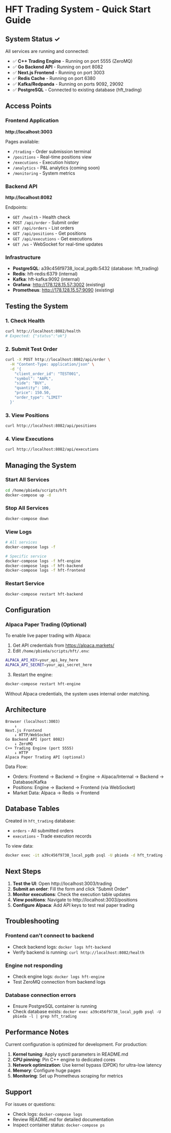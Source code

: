 # HFT Trading System - Quick Start Guide

## System Status ✓

All services are running and connected:

- ✅ **C++ Trading Engine** - Running on port 5555 (ZeroMQ)
- ✅ **Go Backend API** - Running on port 8082
- ✅ **Next.js Frontend** - Running on port 3003
- ✅ **Redis Cache** - Running on port 6380
- ✅ **Kafka/Redpanda** - Running on ports 9092, 29092
- ✅ **PostgreSQL** - Connected to existing database (hft_trading)

## Access Points

### Frontend Application
**http://localhost:3003**

Pages available:
- `/trading` - Order submission terminal
- `/positions` - Real-time positions view
- `/executions` - Execution history
- `/analytics` - P&L analytics (coming soon)
- `/monitoring` - System metrics

### Backend API
**http://localhost:8082**

Endpoints:
- `GET /health` - Health check
- `POST /api/order` - Submit order
- `GET /api/orders` - List orders
- `GET /api/positions` - Get positions
- `GET /api/executions` - Get executions
- `GET /ws` - WebSocket for real-time updates

### Infrastructure
- **PostgreSQL**: a39c456f9738_local_pgdb:5432 (database: hft_trading)
- **Redis**: hft-redis:6379 (internal)
- **Kafka**: hft-kafka:9092 (internal)
- **Grafana**: http://178.128.15.57:3002 (existing)
- **Prometheus**: http://178.128.15.57:9090 (existing)

## Testing the System

### 1. Check Health
```bash
curl http://localhost:8082/health
# Expected: {"status":"ok"}
```

### 2. Submit Test Order
```bash
curl -X POST http://localhost:8082/api/order \
  -H "Content-Type: application/json" \
  -d '{
    "client_order_id": "TEST001",
    "symbol": "AAPL",
    "side": "BUY",
    "quantity": 100,
    "price": 150.50,
    "order_type": "LIMIT"
  }'
```

### 3. View Positions
```bash
curl http://localhost:8082/api/positions
```

### 4. View Executions
```bash
curl http://localhost:8082/api/executions
```

## Managing the System

### Start All Services
```bash
cd /home/pbieda/scripts/hft
docker-compose up -d
```

### Stop All Services
```bash
docker-compose down
```

### View Logs
```bash
# All services
docker-compose logs -f

# Specific service
docker-compose logs -f hft-engine
docker-compose logs -f hft-backend
docker-compose logs -f hft-frontend
```

### Restart Service
```bash
docker-compose restart hft-backend
```

## Configuration

### Alpaca Paper Trading (Optional)

To enable live paper trading with Alpaca:

1. Get API credentials from https://alpaca.markets/
2. Edit `/home/pbieda/scripts/hft/.env`:
```bash
ALPACA_API_KEY=your_api_key_here
ALPACA_API_SECRET=your_api_secret_here
```

3. Restart the engine:
```bash
docker-compose restart hft-engine
```

Without Alpaca credentials, the system uses internal order matching.

## Architecture

```
Browser (localhost:3003)
    ↓
Next.js Frontend
    ↓ HTTP/WebSocket
Go Backend API (port 8082)
    ↓ ZeroMQ
C++ Trading Engine (port 5555)
    ↓ HTTP
Alpaca Paper Trading API (optional)
```

Data Flow:
- Orders: Frontend → Backend → Engine → Alpaca/Internal → Backend → Database/Kafka
- Positions: Engine → Backend → Frontend (via WebSocket)
- Market Data: Alpaca → Redis → Frontend

## Database Tables

Created in `hft_trading` database:
- `orders` - All submitted orders
- `executions` - Trade execution records

To view data:
```bash
docker exec -it a39c456f9738_local_pgdb psql -U pbieda -d hft_trading -c "SELECT * FROM orders LIMIT 10;"
```

## Next Steps

1. **Test the UI**: Open http://localhost:3003/trading
2. **Submit an order**: Fill the form and click "Submit Order"
3. **Monitor executions**: Check the execution table updates
4. **View positions**: Navigate to http://localhost:3003/positions
5. **Configure Alpaca**: Add API keys to test real paper trading

## Troubleshooting

### Frontend can't connect to backend
- Check backend logs: `docker logs hft-backend`
- Verify backend is running: `curl http://localhost:8082/health`

### Engine not responding
- Check engine logs: `docker logs hft-engine`
- Test ZeroMQ connection from backend logs

### Database connection errors
- Ensure PostgreSQL container is running
- Check database exists: `docker exec a39c456f9738_local_pgdb psql -U pbieda -l | grep hft_trading`

## Performance Notes

Current configuration is optimized for development. For production:

1. **Kernel tuning**: Apply sysctl parameters in README.md
2. **CPU pinning**: Pin C++ engine to dedicated cores
3. **Network optimization**: Use kernel bypass (DPDK) for ultra-low latency
4. **Memory**: Configure huge pages
5. **Monitoring**: Set up Prometheus scraping for metrics

## Support

For issues or questions:
- Check logs: `docker-compose logs`
- Review README.md for detailed documentation
- Inspect container status: `docker-compose ps`

